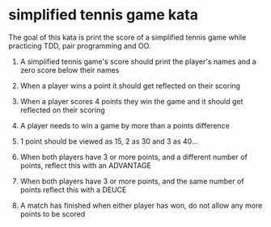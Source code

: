 # simplified tennis game kata

The goal of this kata is print the score of a simplified tennis game while practicing TDD, pair programming and OO.

1. A simplified tennis game's score should print the player's names and a zero score below their names

2. When a player wins a point it should get reflected on their scoring

3. When a player scores 4 points they win the game and it should get reflected on their scoring

4. A player needs to win a game by more than a points difference

5. 1 point should be viewed as 15, 2 as 30 and 3 as 40...

6. When both players have 3 or more points, and a different number of points, reflect this with an ADVANTAGE

7. When both players have 3 or more points, and the same number of points reflect this with a DEUCE

8. A match has finished when either player has won, do not allow any more points to be scored